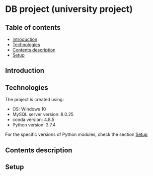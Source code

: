 # DB project (university project)

## Table of contents

* [Introduction](#introduction)
* [Technologies](#technologies)
* [Contents description](#contents-description)
* [Setup](#setup)

## Introduction

## Technologies

The project is created using:

* OS: Windows 10
* MySQL server version: 8.0.25
* conda version: 4.8.5
* Python version: 3.7.4

For the specific versions of Python modules, check the section [Setup](#setup) 
## Contents description

## Setup
